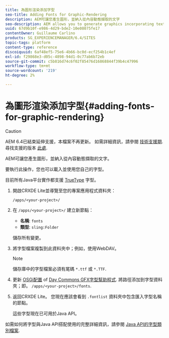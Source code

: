 ```yaml
---
title: 為圖形渲染添加字型
seo-title: Adding Fonts for Graphic-Rendering
description: AEM可讓您產生圖形，並納入從內容動態擷取的文字
seo-description: AEM allows you to generate graphics incorporating text dynamically taken from your content
uuid: 67d9b10f-e986-4d29-bde2-10e08075fe17
contentOwner: Guillaume Carlino
products: SG_EXPERIENCEMANAGER/6.4/SITES
topic-tags: platform
content-type: reference
discoiquuid: 6af48ef5-75e6-4b66-bc0d-ecf254b1c4ef
exl-id: f29868e3-d05c-4898-94d1-0c77ab6b72eb
source-git-commit: c5b816d74c6f02f85476d16868844f39b4c47996
workflow-type: tm+mt
source-wordcount: '219'
ht-degree: 2%

---
```


# 為圖形渲染添加字型{#adding-fonts-for-graphic-rendering}

>[!CAUTION]
>
>AEM 6.4已結束延伸支援，本檔案不再更新。 如需詳細資訊，請參閱 [技術支援期](https://helpx.adobe.com//tw/support/programs/eol-matrix.html). 尋找支援的版本 [此處](https://experienceleague.adobe.com/docs/).

AEM可讓您產生圖形，並納入從內容動態擷取的文字。

要執行此操作，您也可以載入並使用您自己的字型。

目前所有Java平台實作都支援 [TrueType](https://en.wikipedia.org/wiki/Truetype) 字型。

1. 開啟CRXDE Lite並導覽至您的專案應用程式資料夾：

   `/apps/<your-project>/`

1. 在 `/apps/<your-project>/` 建立新節點：

   * **名稱**: `fonts`
   * **類型**: `sling:Folder`

   儲存所有變更。

1. 將字型檔案複製到此資料夾中；例如，使用WebDAV。

   >[!NOTE]
   >
   >儲存庫中的字型檔案必須有尾碼 `*.ttf` 或 `*.TTF`.

1. 更新 [OSGi配置](/help/sites-deploying/configuring-osgi.md) of [Day Commons GFX字型幫助程式](/help/sites-deploying/osgi-configuration-settings.md). 將路徑添加到字型資料夾；即。 `/apps/<your-project>/fonts`.

1. 返回CRXDE Lite。 您現在應該會看到 `.fontlist` 資料夾中包含匯入字型名稱的節點。

   這些字型現在已可用於Java API。

如需如何將字型與Java API搭配使用的完整詳細資訊，請參閱 [Java API的字型類別檔案](https://download.oracle.com/javase/6/docs/api/java/awt/Font.html).
